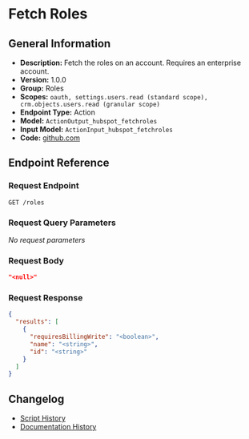 <!-- BEGIN GENERATED CONTENT -->
# Fetch Roles

## General Information

- **Description:** Fetch the roles on an account. Requires an enterprise account.
- **Version:** 1.0.0
- **Group:** Roles
- **Scopes:** `oauth, settings.users.read (standard scope), crm.objects.users.read (granular scope)`
- **Endpoint Type:** Action
- **Model:** `ActionOutput_hubspot_fetchroles`
- **Input Model:** `ActionInput_hubspot_fetchroles`
- **Code:** [github.com](https://github.com/NangoHQ/integration-templates/tree/main/integrations/hubspot/actions/fetch-roles.ts)


## Endpoint Reference

### Request Endpoint

`GET /roles`

### Request Query Parameters

_No request parameters_

### Request Body

```json
"<null>"
```

### Request Response

```json
{
  "results": [
    {
      "requiresBillingWrite": "<boolean>",
      "name": "<string>",
      "id": "<string>"
    }
  ]
}
```

## Changelog

- [Script History](https://github.com/NangoHQ/integration-templates/commits/main/integrations/hubspot/actions/fetch-roles.ts)
- [Documentation History](https://github.com/NangoHQ/integration-templates/commits/main/integrations/hubspot/actions/fetch-roles.md)

<!-- END  GENERATED CONTENT -->


